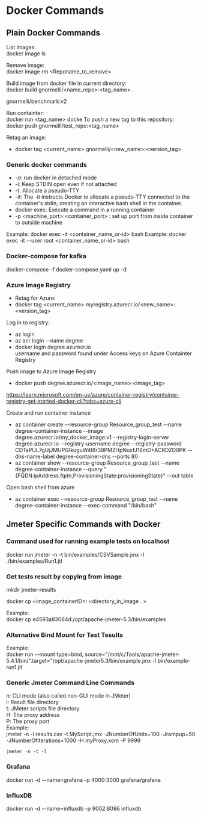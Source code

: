 # Docker Commands
## Plain Docker Commands
List images: <br/>
docker image ls

Remove image: <br/>
docker image rm <Reponame_to_remove>

Build image from docker file in current directory: <br/>
docker build gnormelli/<name_repo>:<tag_name> . 

gnormelli/benchmark:v2

Run containter: <br/>
docker run <tag_name>
docke
To push a new tag to this repository: <br/>
docker push gnormelli/test_repo:<tag_name>

Retag an image: <br/>
* docker tag <current_name> gnormelli/<new_name>:<version_tag> <br/>

### Generic docker commands
* -d: run docker in detached mode
* -i: Keep STDIN open even if not attached
* -t: Allocate a pseudo-TTY 
* -it: The -it instructs Docker to allocate a pseudo-TTY connected 
		to the container's stdin; creating an interactive bash shell in the container.
* docker exec: Execute a command in a running container
* -p <machine_port>:<container_port> : set up port from inside container to outside machine

Example: docker exec -it <container_name_or-id> bash
Example: docker exec -it  --user root <container_name_or-id> bash

### Docker-compose for kafka
docker-compose -f  docker-compose.yaml up -d

### Azure Image Registry
* Retag for Azure: 
* docker tag <current_name> myregistry.azurecr.io/<new_name>:<version_tag>

Log in to registry: 
* az login
* az acr login --name degree
* docker login degree.azurecr.io <br/>
username and password found under Access keys on Azure Containter Registry

Push image to Azure Image Registry
* docker push degree.azurecr.io/<image_name>:<image_tag>

https://learn.microsoft.com/en-us/azure/container-registry/container-registry-get-started-docker-cli?tabs=azure-cli

Create and run container instance
* az container create --resource-group Resource_group_test --name degree-container-instance --image degree.azurecr.io/my_docker_image:v1 --registry-login-server degree.azurecr.io --registry-username degree --registry-password CDTaPUL7gUjJMUPGIkuguW4I8r38PMZHpNuxfJ18mD+ACRDZD0PK --dns-name-label degree-container-dns --ports 80
* az container show --resource-group Resource_group_test --name degree-container-instance --query "{FQDN:ipAddress.fqdn,ProvisioningState:provisioningState}" --out table

Open bash shell from azure
* az container exec --resource-group Resource_group_test --name degree-container-instance --exec-command "/bin/bash"


## Jmeter Specific Commands with Docker
### Command used for running example tests on localhost
docker run jmeter -n -t bin/examples/CSVSample.jmx -l ./bin/examples/Run1.jtl
### Get tests result by copying from image
mkdir jmeter-results <br />

docker cp <image_containerID>: <directory_in_image . > <br />

Example: <br /> docker cp e4593a83064d:/opt/apache-jmeter-5.3/bin/examples <br />

### Alternative Bind Mount for Test Tesults
Example: <br /> docker run --mount type=bind, source="/mnt/c/Tools/apache-jmeter-5.4.1/bin/".target="/opt/apache-jmeter5.3/bin/example.jmx -l bin/example-run1.jtl

### Generic Jmeter Command Line Commands
n: CLI mode (also called non-GUI mode in JMeter) <br />
l: Result file directory <br />
t: JMeter scripts file directory <br />
H: The proxy address <br />
P: The proxy port <br />
Example: <br />
 jmeter -n -l results.csv -t MyScript.jmx -JNumberOfUnits=100 -Jrampup=50 -JNumberOfIterations=1000 -H myProxy.xom -P 9999
	
	jmeter -n -t -l 

 ### Grafana
 docker run -d --name=grafana -p 4000:3000 grafana/grafana
 ### InfluxDB
 docker run -d --name=influxdb -p 9002:8086 influxdb